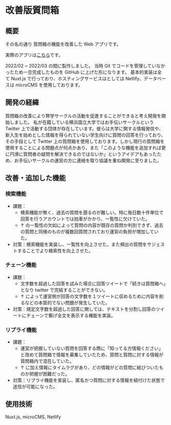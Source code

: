 # 改善版質問箱

## 概要

その名の通り 質問箱の機能を改善した Web アプリです。

実際のアプリは[こちら](https://q-box-otetsudai.an.r.appspot.com)です。

2022/02 ~ 2022/03 の間に製作しました。
当時 Git でコードを管理していなかったため一旦完成したものを GitHub に上げた形になります。
基本的実装は全て Nuxt.js で行っており、ホスティングサービスはとしては Netlify、データベースは microCMS を使用しております。

## 開発の経緯

質問箱の改善により弊学サークルの活動を促進することができると考え開発を開始しました。
私が在籍している横浜国立大学ではお手伝いサークルという Twitter 上で活動する団体が存在しています。彼らは大学に関する情報発信や、新入生を始めとした情報を得られていない学生向けに質問の回答を行っており、その手段として Twitter 上の質問箱を使用しております。しかし現行の質問箱を使用することによる問題点が何点かあり、また「このような機能を追加すれば更に円滑に質問者の疑問を解決できるのではないか」というアイデアもあったため、お手伝いサークルの運営の方に連絡を取り協議を重ね開発に至りました。

## 改善・追加した機能

### 検索機能

- 課題：
  - 検索機能が無く、過去の質問を遡るのが難しい。特に毎日数十件単位で回答を行うアカウントでは拍車がかかり、一覧性に欠けていた。
  - ↑ の一覧性の欠如によって質問の内容が既存の質問か判別できず、過去の質問と同様のものが複数回質問されており運営の負担が増加していた。
- 対策：検索機能を実装し、一覧性を向上させた。また頻出の質問をサジェストすることでより検索性を向上させた。

### チェーン機能

- 課題：
  - 文字数を超過した回答を試みた場合に回答ツイートで「続きは質問箱へ」となり twitter で完結することができない。
  - ↑ によって運営側が回答の文字数を１ツイートに収めるために内容を削るなどの本質的でない問題が発生していた。
- 対策：規定文字数を超過した回答に関しては、テキストを分割し回答のツイートにチェーンで繋げ全文を表示する機能を実装。

### リプライ機能

- 課題：
  - 運営が把握していない質問を回答する際に「知ってる方情報ください」と改めて質問箱で情報を募集していたため、質問と質問に対する情報が質問箱内で混在していた。
  - ↑ に加え情報にタイムラグがあり、どの情報がどの質問に結びついたものか把握が困難だった。
- 対策：リプライ機能を実装し、匿名かつ質問に対する情報を紐付けた状態で送信が可能になった。

## 使用技術

Nuxt.js, microCMS, Netlify
